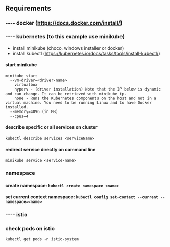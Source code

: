 ## Requirements
### ---- docker (https://docs.docker.com/install/)
### ---- kubernetes (to this example use minikube)
- install minikube (choco, windows installer or docker)
- install kubectl (https://kubernetes.io/docs/tasks/tools/install-kubectl/)

#### start minikube
```
minikube start
  --vm-driver=<driver-name>
    virtualbox
    hyperv - (driver installation) Note that the IP below is dynamic and can change. It can be retrieved with minikube ip.
    none - Runs the Kubernetes components on the host and not in a virtual machine. You need to be running Linux and to have Docker installed.
  --memory=4096 (in MB)
  --cpus=4
```
#### describe specific or all services on cluster 
`kubectl describe services <serviceName>`
#### redirect service directly on command line
`minikube service <service-name>`

### namespace
#### create namespace: `kubectl create namespace <name>`
#### set current context namespace: `kubectl config set-context --current --namespace=<name>`

### ---- istio

### check pods on istio
`kubectl get pods -n istio-system`
